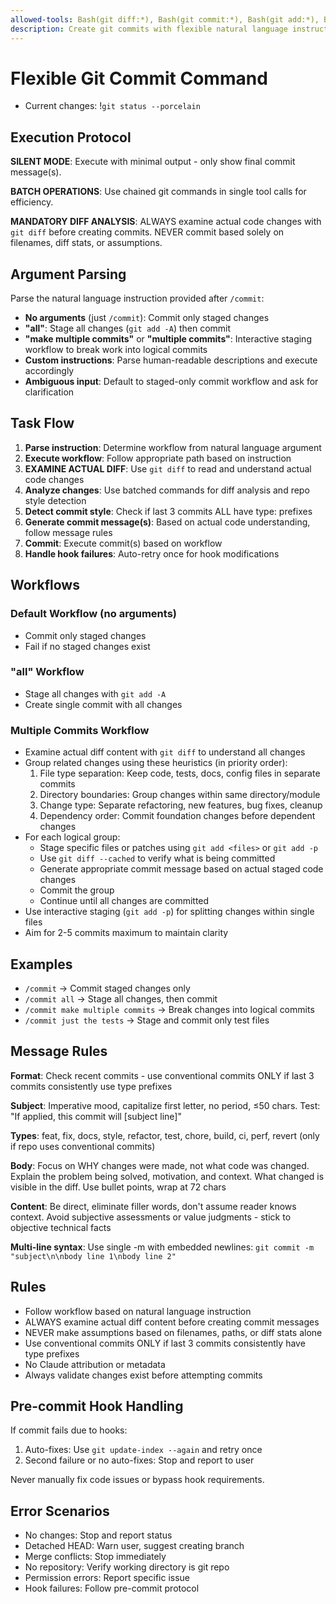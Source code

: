 ```yaml
---
allowed-tools: Bash(git diff:*), Bash(git commit:*), Bash(git add:*), Bash(git status:*), Bash(git log:*), Bash(git update-index:*)
description: Create git commits with flexible natural language instructions
---
```


# Flexible Git Commit Command

- Current changes: !`git status --porcelain`

## Execution Protocol

**SILENT MODE**: Execute with minimal output - only show final commit message(s).

**BATCH OPERATIONS**: Use chained git commands in single tool calls for efficiency.

**MANDATORY DIFF ANALYSIS**: ALWAYS examine actual code changes with `git diff` before creating
commits. NEVER commit based solely on filenames, diff stats, or assumptions.

## Argument Parsing

Parse the natural language instruction provided after `/commit`:

- **No arguments** (just `/commit`): Commit only staged changes
- **"all"**: Stage all changes (`git add -A`) then commit
- **"make multiple commits"** or **"multiple commits"**: Interactive staging workflow to break work
  into logical commits
- **Custom instructions**: Parse human-readable descriptions and execute accordingly
- **Ambiguous input**: Default to staged-only commit workflow and ask for clarification

## Task Flow

1. **Parse instruction**: Determine workflow from natural language argument
2. **Execute workflow**: Follow appropriate path based on instruction
3. **EXAMINE ACTUAL DIFF**: Use `git diff` to read and understand actual code changes
4. **Analyze changes**: Use batched commands for diff analysis and repo style detection
5. **Detect commit style**: Check if last 3 commits ALL have type: prefixes
6. **Generate commit message(s)**: Based on actual code understanding, follow message rules
7. **Commit**: Execute commit(s) based on workflow
8. **Handle hook failures**: Auto-retry once for hook modifications

## Workflows

### Default Workflow (no arguments)

- Commit only staged changes
- Fail if no staged changes exist

### "all" Workflow

- Stage all changes with `git add -A`
- Create single commit with all changes

### Multiple Commits Workflow

- Examine actual diff content with `git diff` to understand all changes
- Group related changes using these heuristics (in priority order):
  1. File type separation: Keep code, tests, docs, config files in separate commits
  2. Directory boundaries: Group changes within same directory/module
  3. Change type: Separate refactoring, new features, bug fixes, cleanup
  4. Dependency order: Commit foundation changes before dependent changes
- For each logical group:
  - Stage specific files or patches using `git add <files>` or `git add -p`
  - Use `git diff --cached` to verify what is being committed
  - Generate appropriate commit message based on actual staged code changes
  - Commit the group
  - Continue until all changes are committed
- Use interactive staging (`git add -p`) for splitting changes within single files
- Aim for 2-5 commits maximum to maintain clarity

## Examples

- `/commit` → Commit staged changes only
- `/commit all` → Stage all changes, then commit
- `/commit make multiple commits` → Break changes into logical commits
- `/commit just the tests` → Stage and commit only test files

## Message Rules

**Format**: Check recent commits - use conventional commits ONLY if last 3 commits consistently use
type prefixes

**Subject**: Imperative mood, capitalize first letter, no period, ≤50 chars. Test: "If applied, this
commit will [subject line]"

**Types**: feat, fix, docs, style, refactor, test, chore, build, ci, perf, revert (only if repo uses
conventional commits)

**Body**: Focus on WHY changes were made, not what code was changed. Explain the problem being
solved, motivation, and context. What changed is visible in the diff. Use bullet points, wrap at 72
chars

**Content**: Be direct, eliminate filler words, don't assume reader knows context. Avoid subjective
assessments or value judgments - stick to objective technical facts

**Multi-line syntax**: Use single -m with embedded newlines: `git commit -m "subject\n\nbody line
1\nbody line 2"`

## Rules

- Follow workflow based on natural language instruction
- ALWAYS examine actual diff content before creating commit messages
- NEVER make assumptions based on filenames, paths, or diff stats alone
- Use conventional commits ONLY if last 3 commits consistently have type prefixes
- No Claude attribution or metadata
- Always validate changes exist before attempting commits

## Pre-commit Hook Handling

If commit fails due to hooks:

1. Auto-fixes: Use `git update-index --again` and retry once
2. Second failure or no auto-fixes: Stop and report to user

Never manually fix code issues or bypass hook requirements.

## Error Scenarios

- No changes: Stop and report status
- Detached HEAD: Warn user, suggest creating branch
- Merge conflicts: Stop immediately
- No repository: Verify working directory is git repo
- Permission errors: Report specific issue
- Hook failures: Follow pre-commit protocol
